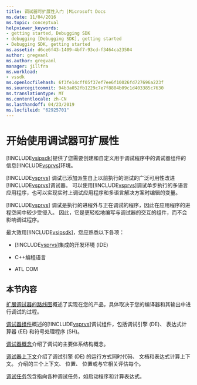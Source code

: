 ```yaml
---
title: 调试器可扩展性入门 |Microsoft Docs
ms.date: 11/04/2016
ms.topic: conceptual
helpviewer_keywords:
- getting started, Debugging SDK
- debugging [Debugging SDK], getting started
- Debugging SDK, getting started
ms.assetid: d6ce6f43-1409-4bf7-93cd-f3464ca23504
author: gregvanl
ms.author: gregvanl
manager: jillfra
ms.workload:
- vssdk
ms.openlocfilehash: 6f3fe14cff05f37ef7ee6f10026fd727696a223f
ms.sourcegitcommit: 94b3a052fb1229c7e7f8804b09c1d403385c7630
ms.translationtype: MT
ms.contentlocale: zh-CN
ms.lasthandoff: 04/23/2019
ms.locfileid: "62925701"
---
```

# <a name="get-started-with-debugger-extensibility"></a>开始使用调试器可扩展性
[!INCLUDE[vsipsdk](../../extensibility/includes/vsipsdk_md.md)]提供了您需要创建和自定义用于调试程序中的调试器组件的信息[!INCLUDE[vsprvs](../../code-quality/includes/vsprvs_md.md)]环境。

 [!INCLUDE[vsprvs](../../code-quality/includes/vsprvs_md.md)] 调试已添加派生自上以前执行的测试的广泛可用性改进[!INCLUDE[vsprvs](../../code-quality/includes/vsprvs_md.md)]调试器。 可以使用[!INCLUDE[vsprvs](../../code-quality/includes/vsprvs_md.md)]调试单步执行的多语言应用程序，也可以实现实时上调试应用程序和多语言解决方案时编辑的变量。

 [!INCLUDE[vsprvs](../../code-quality/includes/vsprvs_md.md)] 调试是执行的进程外与正在调试的程序，因此在应用程序的进程空间中较少受侵入。 因此，它是更轻松地编写与调试器的交互的组件，而不会影响调试程序。

 最大效用[!INCLUDE[vsipsdk](../../extensibility/includes/vsipsdk_md.md)]，您应熟悉以下各项：

- [!INCLUDE[vsprvs](../../code-quality/includes/vsprvs_md.md)]集成的开发环境 (IDE)

- C++编程语言

- ATL COM

## <a name="in-this-section"></a>本节内容
 [扩展调试器的路线图](../../extensibility/debugger/roadmap-for-extending-the-debugger.md)概述了实现在您的产品，具体取决于您的编译器和其输出中进行调试的过程。

 [调试器组件](../../extensibility/debugger/debugger-components.md)概述的[!INCLUDE[vsprvs](../../code-quality/includes/vsprvs_md.md)]调试组件，包括调试引擎 (DE)、 表达式计算器 (EE) 和符号处理程序 (SH)。

 [调试器概念](../../extensibility/debugger/debugger-concepts.md)介绍了调试的主要体系结构概念。

 [调试器上下文](../../extensibility/debugger/debugger-contexts.md)介绍了调试引擎 (DE) 的运行方式同时代码、 文档和表达式计算上下文。 介绍的三个上下文、 位置、 位置或与它相关评估每个。

 [调试任务](../../extensibility/debugger/debugging-tasks.md)包含指向各种调试任务，如启动程序和计算表达式。